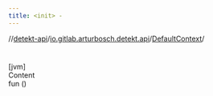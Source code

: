 ```yaml
---
title: <init> -
---
```

//[detekt-api](../../index.md)/[io.gitlab.arturbosch.detekt.api](../index.md)/[DefaultContext](index.md)/[<init>](-init-.md)



# <init>  
[jvm]  
Content  
fun [<init>](-init-.md)()  



